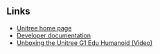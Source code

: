 ## Links

- [Unitree home page](https://www.unitree.com/)
- [Developer documentation](https://support.unitree.com/main)
- [Unboxing the Unitree G1 Edu Humanoid (Video)](https://youtu.be/pPTo62O__CU?si=nGn5iNwJrXWA1AoK)
